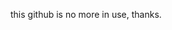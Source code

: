 this github is no more in use, thanks.

<!---
kamal2git/kamal2git is a ✨ special ✨ repository because its `README.md` (this file) appears on your GitHub profile.
You can click the Preview link to take a look at your changes.
--->
